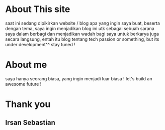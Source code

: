 # About This site

saat ini sedang dipikirkan website / blog apa yang ingin saya buat, beserta dengan tema, saya ingin menjadikan blog ini utk sebagai sebuah sarana saya dalam berbagi dan menjadikan wadah bagi saya untuk berkarya juga secara langsung, entah itu blog tentang tech passion or something, but its under development^^ stay tuned !

# About me

saya hanya seorang biasa, yang ingin menjadi luar biasa ! 
let's build an awesome future !

# Thank you
## Irsan Sebastian
